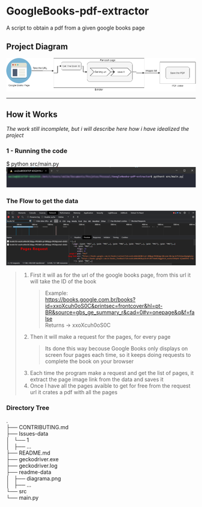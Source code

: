 # GoogleBooks-pdf-extractor
A script to obtain a pdf from a given google books page

## Project Diagram
![alt text](https://raw.githubusercontent.com/CodeWracker/GoogleBooks-pdf-extractor/master/readme-data/diagrama.png)

---------------------------------------

## How it Works
*The work still incomplete, but i will describe here how i have idealized the project*

### 1 - Running the code

  $ python src/main.py
  ![alt text](https://raw.githubusercontent.com/CodeWracker/GoogleBooks-pdf-extractor/master/readme-data/print1.png)
  
### The Flow to get the data

![alt text](https://raw.githubusercontent.com/CodeWracker/GoogleBooks-pdf-extractor/master/readme-data/print2.png)

  >  1. First it will as for the url of the google books page, from this url it will take the ID of the book
  >      > Example: <br/>
  >      > https://books.google.com.br/books?id=xxoXcuh0oS0C&printsec=frontcover&hl=pt-BR&source=gbs_ge_summary_r&cad=0#v=onepage&q&f=false<br/>
  >      > Returns -> xxoXcuh0oS0C<br/>
  >  2. Then it will make a request for the pages, for every page
  >      > Its done this way becouse Google Books only displays on screen four pages each time, so it keeps doing requests to complete the book on your browser<br/>
  >  3. Each time the program make a request and get the list of pages, it extract the page image link from the data and saves it
  >  4. Once I have all the pages avaible to get for free from the request url it crates a pdf with all the pages

### Directory Tree

.<br/>
├── CONTRIBUTING.md<br/>
├── Issues-data<br/>
│   └── 1<br/>
│       ├── ...<br/>
├── README.md<br/>
├── geckodriver.exe<br/>
├── geckodriver.log<br/>
├── readme-data<br/>
│   ├── diagrama.png<br/>
│   ├── ...<br/>
└── src<br/>
    └── main.py<br/>

    
